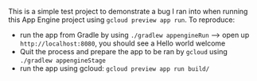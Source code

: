 This is a simple test project to demonstrate a bug I ran into when running this App Engine project using `gcloud preview app run`.
To reproduce:

* run the app from Gradle by using `./gradlew appengineRun` --> open up `http://localhost:8080`, you should see a Hello world welcome
* Quit the process and prepare the app to be ran by `gcloud` using `./gradlew appengineStage`
* run the app using gcloud: `gcloud preview app run build/`